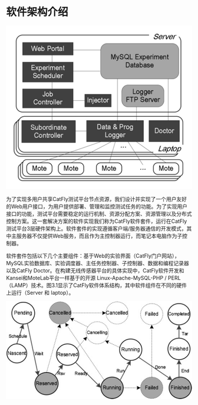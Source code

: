 # 软件架构介绍

![软件架构图](..\附件\image19.jpg)

为了实现多用户共享CatFly测试平台节点资源，我们设计并实现了一个用户友好的Web用户接口，为用户提供部署、管理和监控测试任务的功能。为了实现用户接口的功能，测试平台需要稳定的运行机制、资源分配方案、资源管理以及分布式控制方案。这一套解决方案的软件实现我们称为CatFly软件套件，运行在CatFly测试平台3层硬件架构上。软件套件的实现遵循客户端/服务器通信的开发模式，其中主服务器不仅提供Web服务，而且作为主控制器运行，而笔记本电脑作为子控制器。

软件套件包括以下几个主要组件：基于Web的实验界面（CatFly门户网站），MySQL实验数据库、实验调度器、主任务控制器、子控制器、数据和编程记录器以及CatFly Doctor。在构建无线传感器平台的具体实现中，CatFly软件开发和Kansei和MoteLab平台一样基于的开源 Linux-Apache-MySQL-PHP / PERL（LAMP）技术。图3.1显示了CatFly软件体系结构，其中软件组件在不同的硬件上运行（Server 和 laptop）。

![状态转换](..\附件\image40.jpeg)
